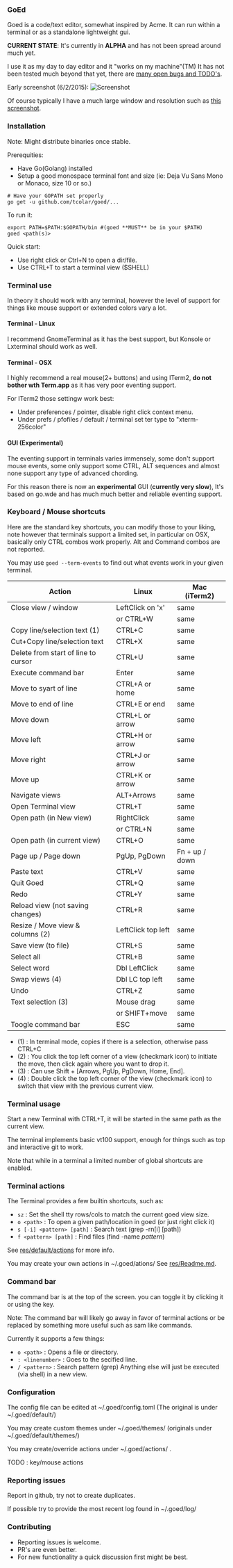 ### GoEd 
Goed is a code/text editor, somewhat inspired by Acme.
It can run within a terminal or as a standalone lightweight gui.

**CURRENT STATE**:
It's currently in **ALPHA** and has not been spread around much yet.

I use it as my day to day editor and it "works on my machine"(TM)
It has not been tested much beyond that yet, there are [many open bugs and TODO's](https://github.com/tcolar/goed/issues).

Early screenshot (6/2/2015): 
![Screenshot](https://raw.github.com/tcolar/goed/master/screenshot.png)

Of course typically I have a much large window and resolution such as [this screenshot](https://raw.githubusercontent.com/tcolar/goed/master/screenshot_hd.png).

### Installation
Note: Might distribute binaries once stable.

Prerequities: 
- Have Go(Golang) installed
- Setup a good monospace terminal font and size (ie: Deja Vu Sans Mono or Monaco, size 10 or so.)

```
# Have your GOPATH set properly
go get -u github.com/tcolar/goed/...
```


To run it: 
```
export PATH=$PATH:$GOPATH/bin #(goed **MUST** be in your $PATH)
goed <path(s)>

```

Quick start:
- Use right click or Ctrl+N to open a dir/file.
- Use CTRL+T to start a terminal view ($SHELL)

### Terminal use
In theory it should work with any terminal, however the level of support for things 
like mouse support or extended colors vary a lot.

#### Terminal - Linux
I recommend GnomeTerminal as it has the best support, but Konsole or Lxterminal
should work as well.

#### Terminal - OSX
I highly recommend a real mouse(2+ buttons) and using ITerm2, **do not bother wth Term.app** 
as it has very poor eventing support.

For ITerm2 those settingw work best:
  - Under preferences / pointer, disable right click context menu.
  - Under prefs / pfofiles / default / terminal set ter type to "xterm-256color"
 
#### GUI (Experimental)
The eventing support in terminals varies immensely, some don't support mouse
events, some only support some CTRL, ALT sequences and almost none support any
type of advanced chording.

For this reason there is now an **experimental** GUI (**currently very slow**),
It's based on go.wde and has much much better and reliable eventing support. 

### Keyboard / Mouse shortcuts
Here are the standard key shortcuts, you can modify those to your liking, note
however that terminals support a limited set, in particular on OSX, basically
only CTRL combos work properly. Alt and Command combos are not reported.

You may use `goed --term-events` to find out what events work in your given terminal.

| Action                                  | Linux             | Mac (iTerm2)  |
| --------------------------------------- | ----------------- | ------------- |
| Close view / window                     | LeftClick on 'x'  | same          |
|                                         | or CTRL+W         | same          |
| Copy line/selection text           (1)  | CTRL+C            | same          |
| Cut+Copy line/selection text            | CTRL+X            | same          |
| Delete from start of line to cursor     | CTRL+U            | same          |
| Execute command bar                     | Enter             | same          |
| Move to syart of line                   | CTRL+A or home    | same          |
| Move to end of line                     | CTRL+E or end     | same          |
| Move down                               | CTRL+L or arrow   | same          |
| Move left                               | CTRL+H or arrow   | same          |
| Move right                              | CTRL+J or arrow   | same          |
| Move up                                 | CTRL+K or arrow   | same          |
| Navigate views                          | ALT+Arrows        | same          |
| Open Terminal view                      | CTRL+T            | same          |
| Open path (in New view)                 | RightClick        | same          |
|                                         | or CTRL+N         | same          |
| Open path (in current view)             | CTRL+O            | same          |
| Page up / Page down                     | PgUp, PgDown      | Fn + up / down|
| Paste text                              | CTRL+V            | same          |
| Quit Goed                               | CTRL+Q            | same          |
| Redo                                    | CTRL+Y            | same          |
| Reload view (not saving changes)        | CTRL+R            | same          |
| Resize / Move view & columns       (2)  | LeftClick top left| same          |
| Save view (to file)                     | CTRL+S            | same          |
| Select all                              | CTRL+B            | same          |
| Select word                             | Dbl LeftClick     | same          |
| Swap views                         (4)  | Dbl LC top left   | same          |
| Undo                                    | CTRL+Z            | same          |
| Text selection                     (3)  | Mouse drag        | same          |
|                                         | or SHIFT+move     | same          |
| Toogle command bar                      | ESC               | same          |


  - (1) : In terminal mode, copies if there is a selection, otherwise pass CTRL+C
  - (2) : You click the top left corner of a view (checkmark icon) to initiate the move, then click again where you want to drop it.
  - (3) : Can use Shift + [Arrows, PgUp, PgDown, Home, End].
  - (4) : Double click the top left corner of the view (checkmark icon) to switch that view with the previous current view.
  
### Terminal usage

Start a new Terminal with CTRL+T, it will be started in the same path as the current view.

The terminal implements basic vt100 support, enough for things such as top and 
interactive git to work.

Note that while in a terminal a limited number of global shortcuts are enabled.

### Terminal actions

The Terminal provides a few builtin shortcuts, such as:
  - `sz` : Set the shell tty rows/cols to match the current goed view size.
  - `o <path>` : To open a given path/location in goed (or just right click it)
  - `s [-i] <pattern> [path]` : Search text (grep -rn[i] <pattern> [path])
  - `f <pattern> [path]` : Find files (find <path> -name *pattern*) 
  
See [res/default/actions](res/default/actions) for more info.

You may create your own actions in ~/.goed/ations/
See [res/Readme.md](res/Readme.md).

### Command bar
The command bar is at the top of the screen. you can toggle it by clicking it or
using the <ESC> key.

Note: The command bar will likely go away in favor of terminal actions or be replaced 
by something more useful such as sam like commands.

Currently it supports a few things:
  - `o <path>` : Opens a file or directory.
  - `: <linenumber>` : Goes to the secified line.
  - `/ <pattern>` : Search pattern (grep)
  Anything else will just be executed (via shell) in a new view.

### Configuration
The config file can be edited at ~/.goed/config.toml (The original is under ~/.goed/default/) 

You may create custom themes under ~/.goed/themes/ (originals under ~/.goed/default/themes/)

You may create/override actions under ~/.goed/actions/ .

TODO : key/mouse actions

### Reporting issues
Report in github, try not to create duplicates.

If possible try to provide the most recent log found in ~/.goed/log/
  
### Contributing
- Reporting issues is welcome.
- PR's are even better.
- For new functionality a quick discussion first might be best.
    
